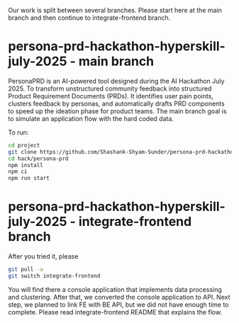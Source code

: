 Our work is split between several branches.
Please start here at the main branch
and then continue to integrate-frontend branch.

# persona-prd-hackathon-hyperskill-july-2025 - main branch
PersonaPRD is an AI-powered tool designed 
during the AI Hackathon July 2025.
To transform unstructured community feedback 
into structured Product Requirement Documents (PRDs).
It identifies user pain points, clusters feedback by personas,
and automatically drafts PRD components 
to speed up the ideation phase for product teams.
The main branch goal is to simulate an application flow
with the hard coded data.

To run:
```bash
cd project
git clone https://github.com/Shashank-Shyam-Sunder/persona-prd-hackathon-hyperskill-july-2025.git hack
cd hack/persona-prd
npm install
npm ci
npm run start

```

# persona-prd-hackathon-hyperskill-july-2025 - integrate-frontend branch

After you tried it, please 
```bash
git pull -a
git switch integrate-frontend
```

You will find there a console application 
that implements data processing and clustering.
After that, we converted the console application to API.
Next step, we planned to link FE with BE API,
but we did not have enough time to complete.
Please read integrate-frontend README that explains the flow.